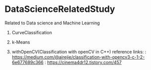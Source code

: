 # DataScienceRelatedStudy
Related to Data science and Machine Learning

1. CurveClassification

2. k-Means 

3. withOpenCV(Classification with openCV in C++)
reference links: 
: https://medium.com/@airejie/classification-with-opencv3-c-1-2-6e677689c366
: https://cinema4dr12.tistory.com/457

